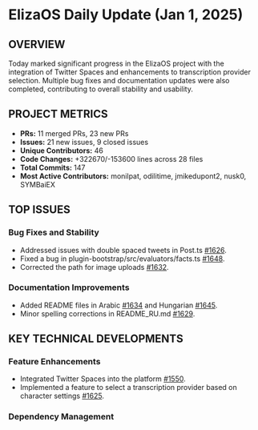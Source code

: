 # ElizaOS Daily Update (Jan 1, 2025)

## OVERVIEW 
Today marked significant progress in the ElizaOS project with the integration of Twitter Spaces and enhancements to transcription provider selection. Multiple bug fixes and documentation updates were also completed, contributing to overall stability and usability.

## PROJECT METRICS
- **PRs:** 11 merged PRs, 23 new PRs
- **Issues:** 21 new issues, 9 closed issues
- **Unique Contributors:** 46
- **Code Changes:** +322670/-153600 lines across 28 files
- **Total Commits:** 147
- **Most Active Contributors:** monilpat, odilitime, jmikedupont2, nusk0, SYMBaiEX

## TOP ISSUES
### Bug Fixes and Stability
- Addressed issues with double spaced tweets in Post.ts [#1626](https://github.com/elizaos/eliza/issues/1626).
- Fixed a bug in plugin-bootstrap/src/evaluators/facts.ts [#1648](https://github.com/elizaos/eliza/issues/1648).
- Corrected the path for image uploads [#1632](https://github.com/elizaos/eliza/issues/1632).

### Documentation Improvements
- Added README files in Arabic [#1634](https://github.com/elizaos/eliza/pull/1634) and Hungarian [#1645](https://github.com/elizaos/eliza/pull/1645).
- Minor spelling corrections in README_RU.md [#1629](https://github.com/elizaos/eliza/pull/1629).

## KEY TECHNICAL DEVELOPMENTS
### Feature Enhancements
- Integrated Twitter Spaces into the platform [#1550](https://github.com/elizaos/eliza/pull/1550).
- Implemented a feature to select a transcription provider based on character settings [#1625](https://github.com/elizaos/eliza/pull/1625).

### Dependency Management